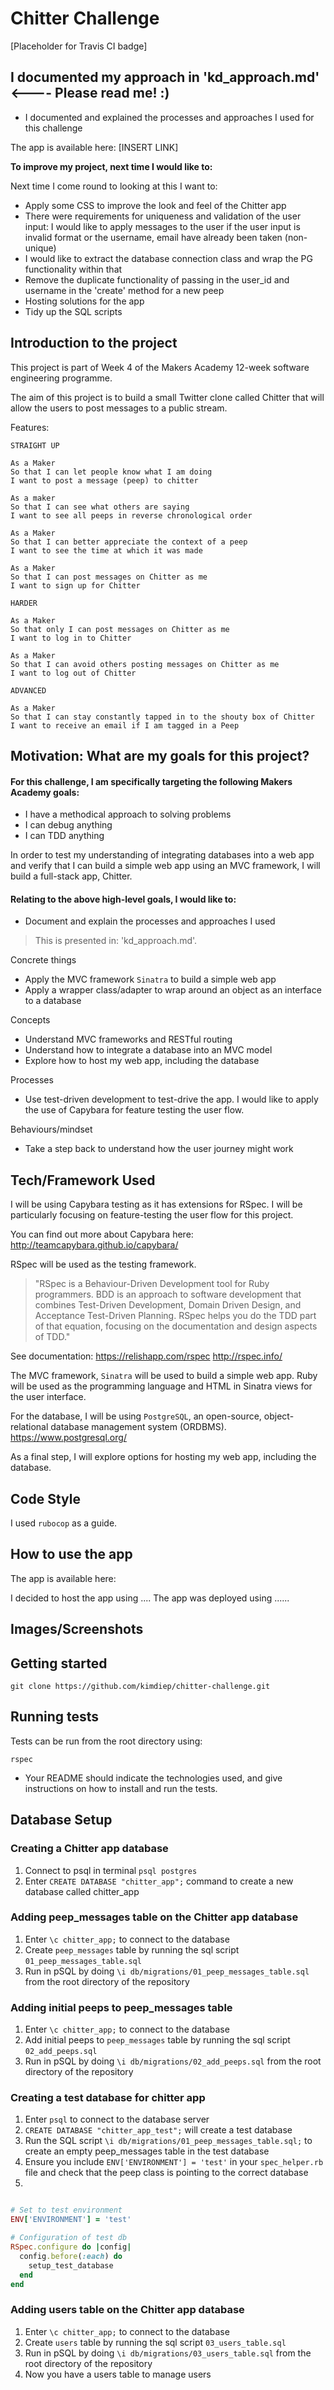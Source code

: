 Chitter Challenge
==================

[Placeholder for Travis CI badge]

## I documented my approach in 'kd_approach.md' <---- Please read me! :)
- I documented and explained the processes and approaches I used for this challenge

The app is available here:
[INSERT LINK]

**To improve my project, next time I would like to:**

Next time I come round to looking at this I want to:

- Apply some CSS to improve the look and feel of the Chitter app
- There were requirements for uniqueness and validation of the user input:
  I would like to apply messages to the user if the user input is invalid format or the username, email 
  have already been taken (non-unique)
- I would like to extract the database connection class and wrap the PG functionality within that
- Remove the duplicate functionality of passing in the user_id and username in the 'create' method for a new peep
- Hosting solutions for the app
- Tidy up the SQL scripts

## Introduction to the project

This project is part of Week 4 of the Makers Academy 12-week software engineering programme. 

The aim of this project is to build a small Twitter clone called Chitter that will allow the users to post messages to a public stream.

Features:

```
STRAIGHT UP

As a Maker
So that I can let people know what I am doing  
I want to post a message (peep) to chitter

As a maker
So that I can see what others are saying  
I want to see all peeps in reverse chronological order

As a Maker
So that I can better appreciate the context of a peep
I want to see the time at which it was made

As a Maker
So that I can post messages on Chitter as me
I want to sign up for Chitter

HARDER

As a Maker
So that only I can post messages on Chitter as me
I want to log in to Chitter

As a Maker
So that I can avoid others posting messages on Chitter as me
I want to log out of Chitter

ADVANCED

As a Maker
So that I can stay constantly tapped in to the shouty box of Chitter
I want to receive an email if I am tagged in a Peep
```

## Motivation: What are my goals for this project?

#### For this challenge, I am specifically targeting the following Makers Academy goals:

- I have a methodical approach to solving problems
- I can debug anything
- I can TDD anything

In order to test my understanding of integrating databases into a web app and verify that I can build a simple web app using an MVC framework, I will build a full-stack app, Chitter.

#### Relating to the above high-level goals, I would like to:

- Document and explain the processes and approaches I used

> This is presented in: 'kd_approach.md'.

Concrete things
- Apply the MVC framework `Sinatra` to build a simple web app
- Apply a wrapper class/adapter to wrap around an object as an interface to a database

Concepts
- Understand MVC frameworks and RESTful routing
- Understand how to integrate a database into an MVC model
- Explore how to host my web app, including the database

Processes
- Use test-driven development to test-drive the app. I would like to apply the use of Capybara for feature testing the user flow.

Behaviours/mindset
- Take a step back to understand how the user journey might work

## Tech/Framework Used

I will be using Capybara testing as it has extensions for RSpec. I will be particularly focusing on feature-testing the user flow for this project.

You can find out more about Capybara here: http://teamcapybara.github.io/capybara/

RSpec will be used as the testing framework.  

>"RSpec is a Behaviour-Driven Development tool for Ruby programmers. BDD is an approach
to software development that combines Test-Driven Development, Domain Driven Design,
and Acceptance Test-Driven Planning. RSpec helps you do the TDD part of that equation,
focusing on the documentation and design aspects of TDD." 

See documentation:
https://relishapp.com/rspec
http://rspec.info/


The MVC framework, `Sinatra` will be used to build a simple web app. Ruby will be used as the programming language and HTML in Sinatra views for the user interface.

For the database, I will be using `PostgreSQL`, an open-source, object-relational database management system (ORDBMS).
https://www.postgresql.org/

As a final step, I will explore options for hosting my web app, including the database.

## Code Style

I used `rubocop` as a guide.

## How to use the app

The app is available here:


I decided to host the app using .... The app was deployed using  ......

## Images/Screenshots

## Getting started

`git clone https://github.com/kimdiep/chitter-challenge.git`

## Running tests

Tests can be run from the root directory using:

`rspec`

* Your README should indicate the technologies used, and give instructions on how to install and run the tests.

## Database Setup

### Creating a Chitter app database

1. Connect to psql in terminal `psql postgres`
2. Enter `CREATE DATABASE "chitter_app";` command to create a new database called chitter_app

### Adding peep_messages table on the Chitter app database

1. Enter `\c chitter_app;` to connect to the database
2. Create `peep_messages` table by running the sql script `01_peep_messages_table.sql`
3. Run in pSQL by doing `\i db/migrations/01_peep_messages_table.sql` from the root directory of the repository

### Adding initial peeps to peep_messages table

1. Enter `\c chitter_app;` to connect to the database
2. Add initial peeps to `peep_messages` table by running the sql script `02_add_peeps.sql`
3. Run in pSQL by doing `\i db/migrations/02_add_peeps.sql` from the root directory of the repository

### Creating a test database for chitter app

1. Enter `psql` to connect to the database server
2. `CREATE DATABASE "chitter_app_test";` will create a test database
3. Run the SQL script `\i db/migrations/01_peep_messages_table.sql;` to create an empty peep_messages table in the test database
4. Ensure you include `ENV['ENVIRONMENT'] = 'test'` in your `spec_helper.rb` file and check that the peep class is pointing to the correct database
5. 

```ruby

# Set to test environment
ENV['ENVIRONMENT'] = 'test'

# Configuration of test db
RSpec.configure do |config|
  config.before(:each) do
    setup_test_database
  end
end


```

### Adding users table on the Chitter app database

1. Enter `\c chitter_app;` to connect to the database
2. Create `users` table by running the sql script `03_users_table.sql`
3. Run in pSQL by doing `\i db/migrations/03_users_table.sql` from the root directory of the repository
4. Now you have a users table to manage users

